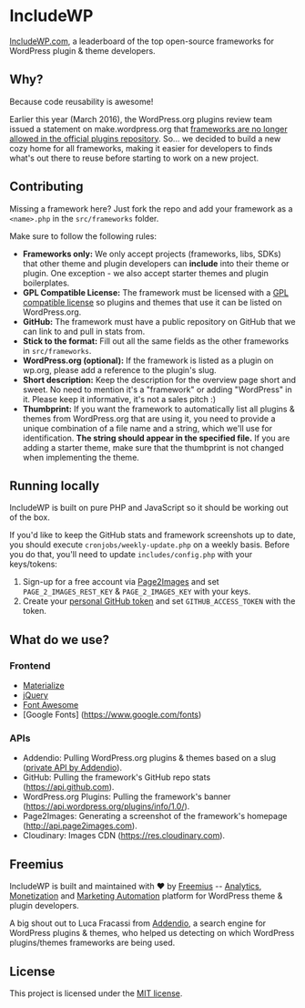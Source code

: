 # IncludeWP

[IncludeWP.com](http://includewp.com), a leaderboard of the top open-source frameworks for WordPress plugin & theme developers.

## Why?
Because code reusability is awesome!

Earlier this year (March 2016), the WordPress.org plugins review team issued a statement on make.wordpress.org that [frameworks are no longer allowed in the official plugins repository](https://make.wordpress.org/plugins/2016/03/01/please-do-not-submit-frameworks/). So... we decided to build a new cozy home for all frameworks, making it easier for developers to finds what's out there to reuse before starting to work on a new project.

## Contributing

Missing a framework here? Just fork the repo and add your framework
as a `<name>.php` in the `src/frameworks` folder.

Make sure to follow the following rules:

*   **Frameworks only:** We only accept projects (frameworks, libs, SDKs) that other theme and plugin developers can **include** into their theme or plugin. One exception - we also accept starter themes and plugin boilerplates.
*   **GPL Compatible License:** The framework must be licensed with a [GPL compatible license](https://www.gnu.org/philosophy/license-list.html#GPLCompatibleLicenses) so plugins and themes that use it can be listed on WordPress.org.
*   **GitHub:** The framework must have a public repository on GitHub that we can link to and pull in stats from.
*   **Stick to the format:** Fill out all the same fields as the other frameworks in `src/frameworks`.
*   **WordPress.org (optional):** If the framework is listed as a plugin on wp.org, please add a reference to the plugin's slug.
*   **Short description:** Keep the description for the overview page short and sweet. No need to mention it's a "framework" or adding "WordPress" in it. Please keep it informative, it's not a sales pitch :)
*   **Thumbprint:** If you want the framework to automatically list all plugins & themes from WordPress.org that are using it, you need to provide a unique combination of a file name and a string, which we'll use for identification. **The string should appear in the specified file.** If you are adding a starter theme, make sure that the thumbprint is not changed when implementing the theme.

## Running locally

IncludeWP is built on pure PHP and JavaScript so it should be working out of the box.

If you'd like to keep the GitHub stats and framework screenshots up to date, you should execute `cronjobs/weekly-update.php` on a weekly basis.
Before you do that, you'll need to update `includes/config.php` with your keys/tokens:

1. Sign-up for a free account via [Page2Images](http://www.page2images.com) and set `PAGE_2_IMAGES_REST_KEY` & `PAGE_2_IMAGES_KEY` with your keys.
2. Create your [personal GitHub token](https://github.com/settings/tokens/new) and set `GITHUB_ACCESS_TOKEN` with the token.

## What do we use?

### Frontend
* [Materialize](https://materializecss.com)
* [jQuery](https://jquery.com/)
* [Font Awesome](https://fontawesome.io)
* [Google Fonts] (https://www.google.com/fonts)

### APIs
* Addendio: Pulling WordPress.org plugins & themes based on a slug ([private API by Addendio](https://addendio.com/)).
* GitHub: Pulling the framework's GitHub repo stats (https://api.github.com).
* WordPress.org Plugins: Pulling the framework's banner (https://api.wordpress.org/plugins/info/1.0/).
* Page2Images: Generating a screenshot of the framework's homepage (http://api.page2images.com).
* Cloudinary: Images CDN (https://res.cloudinary.com).

## Freemius

IncludeWP is built and maintained with ❤ by [Freemius](https://freemius.com) -- [Analytics](https://freemius.com/wordpress/insights/), [Monetization](https://freemius.com/wordpress/checkout/) and [Marketing Automation](https://freemius.com/#automation) platform for WordPress theme & plugin developers.

A big shout out to Luca Fracassi from [Addendio](https://addendio.com/), a search engine for WordPress plugins & themes, who helped us detecting on which WordPress plugins/themes frameworks are being used.

## License
This project is licensed under the [MIT license](http://opensource.org/licenses/MIT).
